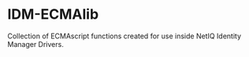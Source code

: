 # IDM-ECMAlib
Collection of ECMAscript functions created for use inside NetIQ Identity Manager Drivers.
